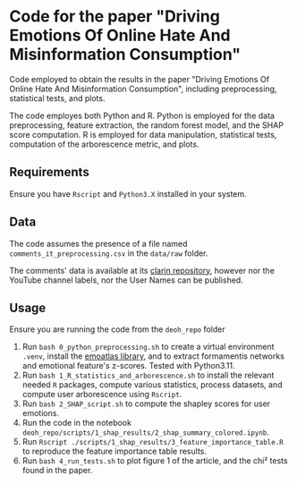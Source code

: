 # Code for the paper "Driving Emotions Of Online Hate And Misinformation Consumption"

Code employed to obtain the results in the paper "Driving Emotions Of Online Hate And Misinformation Consumption", including preprocessing, statistical tests, and plots.

The code employes both Python and R.
Python is employed for the data preprocessing, feature extraction, the random forest model, and the SHAP score computation.
R is employed for data manipulation, statistical tests, computation of the arborescence metric, and plots.

## Requirements

Ensure you have `Rscript` and `Python3.X` installed in your system.

## Data

The code assumes the presence of a file named `comments_it_preprocessing.csv` in the `data/raw` folder.

The comments' data is available at its [clarin repository](http://hdl.handle.net/11356/1450), however nor the YouTube channel labels, nor the User Names can be published.

## Usage

Ensure you are running the code from the `deoh_repo` folder

1. Run `bash 0_python_preprocessing.sh` to create a virtual environment `.venv`, install the [emoatlas library](https://github.com/massimostel/emoatlas), and to extract formamentis networks and emotional feature's z-scores. Tested with Python3.11.
2. Run `bash 1_R_statistics_and_arborescence.sh` to install the relevant needed `R` packages, compute various statistics, process datasets, and compute user arborescence using `Rscript`.
3. Run `bash 2_SHAP_script.sh` to compute the shapley scores for user emotions.
4. Run the code in the notebook `deoh_repo/scripts/1_shap_results/2_shap_summary_colored.ipynb`.
5. Run `Rscript ./scripts/1_shap_results/3_feature_importance_table.R` to reproduce the feature importance table results.
6. Run `bash 4_run_tests.sh` to plot figure 1 of the article, and the chi² tests found in the paper.

